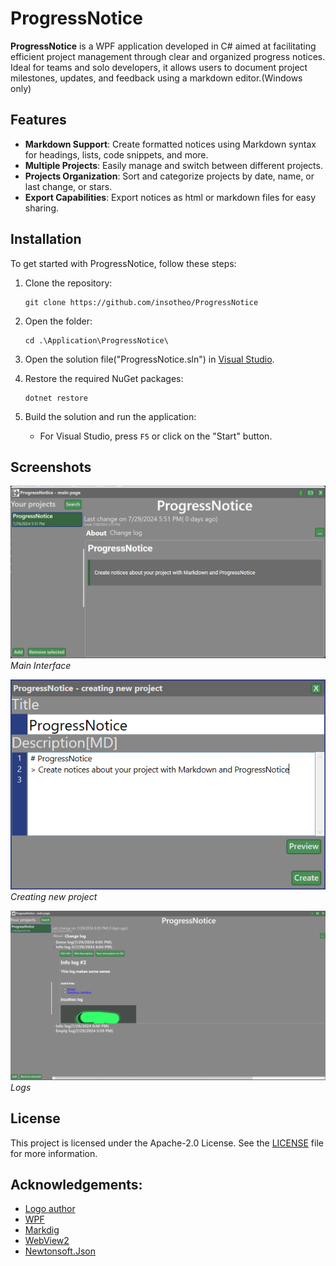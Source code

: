 # ProgressNotice

**ProgressNotice** is a WPF application developed in C# aimed at facilitating efficient project management through clear and organized progress notices. Ideal for teams and solo developers, it allows users to document project milestones, updates, and feedback using a markdown editor.(Windows only)

## Features

- **Markdown Support**: Create formatted notices using Markdown syntax for headings, lists, code snippets, and more.
- **Multiple Projects**: Easily manage and switch between different projects.
- **Projects Organization**: Sort and categorize projects by date, name, or last change, or stars.
- **Export Capabilities**: Export notices as html or markdown files for easy sharing.

## Installation

To get started with ProgressNotice, follow these steps:

1. Clone the repository:
   ```
   git clone https://github.com/insotheo/ProgressNotice
   ```
   
2. Open the folder:
   ```
   cd .\Application\ProgressNotice\
   ```

3. Open the solution file("ProgressNotice.sln") in [Visual Studio](https://visualstudio.microsoft.com/).

4. Restore the required NuGet packages:
   ```
   dotnet restore
   ```

5. Build the solution and run the application:
   - For Visual Studio, press `F5` or click on the "Start" button.


## Screenshots

![Main Interface](./READMEResources/MainWindowView.png)
*Main Interface*

![Creating new project](./READMEResources/CreationProjectWindow.png)
*Creating new project*

![Logs](./READMEResources/LogsPreview.png)
*Logs*

## License

This project is licensed under the Apache-2.0 License. See the [LICENSE](LICENSE) file for more information.

## Acknowledgements:
- [Logo author](https://www.iconfinder.com/emka-angelina)
- [WPF](https://docs.microsoft.com/en-us/dotnet/desktop/wpf/?view=netdesktop-6.0)
- [Markdig](https://github.com/xoofx/markdig)
- [WebView2](https://learn.microsoft.com/en-us/microsoft-edge/webview2/)
- [Newtonsoft.Json](https://www.newtonsoft.com/json)
